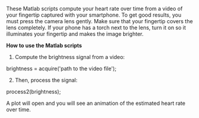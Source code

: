 These Matlab scripts compute your heart rate over time from a video of your fingertip captured with your smartphone. To get good results, you must press the camera lens gently. Make sure that your fingertip covers the lens completely. If your phone has a torch next to the lens, turn it on so it illuminates your fingertip and makes the image brighter.

**How to use the Matlab scripts**

1) Compute the brightness signal from a video:  

brightness = acquire('path to the video file');


2) Then, process the signal:  

process2(brightness);

A plot will open and you will see an animation of the estimated heart rate over time.
